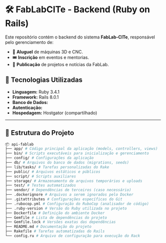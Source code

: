# 🛠️ FabLabCITe - Backend (Ruby on Rails)

Este repositório contém o backend do sistema **FabLab-CITe**, responsável pelo gerenciamento de:
- 📌 **Aluguel** de máquinas 3D e CNC.  
- 🎟️ **Inscrição** em eventos e mentorias.  
- 📰 **Publicação** de projetos e notícias da FabLab.  

## 🚀 Tecnologias Utilizadas

- **Linguagem:** Ruby 3.4.1  
- **Framework:** Rails 8.0.1 
- **Banco de Dados:** 
- **Autenticação:** 
- **Hospedagem:** Hostgator (compartilhado)  

---

## 📂 Estrutura do Projeto

```bash
📦 api-fablab
├── app/ # Código principal da aplicação (models, controllers, views)
├── bin/ # Scripts executáveis para inicialização e gerenciamento
├── config/ # Configurações da aplicação
├── db/ # Arquivos do banco de dados (migrations, seeds)
├── lib/tasks/ # Tarefas personalizadas do Rake
├── public/ # Arquivos estáticos e públicos
├── script/ # Scripts auxiliares
├── storage/ # Armazenamento de arquivos temporários e uploads
├── test/ # Testes automatizados
├── vendor/ # Dependências de terceiros (caso necessário)
├── .dockerignore # Arquivos a serem ignorados pelo Docker
├── .gitattributes # Configurações específicas do Git
├── .rubocop.yml # Configuração do RuboCop (analisador de código)
├── .ruby-version # Versão do Ruby utilizada no projeto
├── Dockerfile # Definição do ambiente Docker
├── Gemfile # Lista de dependências do projeto
├── Gemfile.lock # Versões exatas das dependências
├── README.md # Documentação do projeto
├── Rakefile # Tarefas automatizadas do Rails
└── config.ru # Arquivo de configuração para execução do Rack
